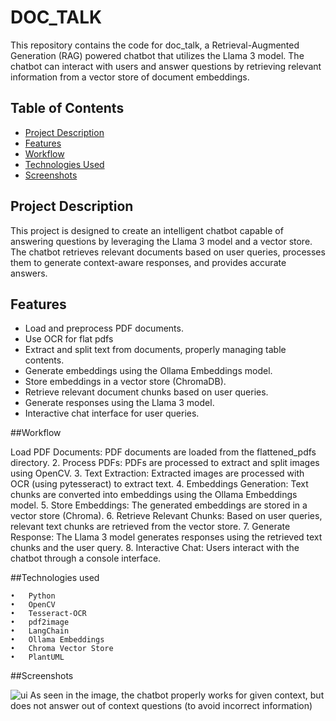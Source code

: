 # DOC_TALK

This repository contains the code for doc_talk, a Retrieval-Augmented Generation (RAG) powered chatbot that utilizes the Llama 3 model. The chatbot can interact with users and answer questions by retrieving relevant information from a vector store of document embeddings.

## Table of Contents

- [Project Description](#project-description)
- [Features](#features)
- [Workflow](#workflow)
- [Technologies Used](#technologies-used)
- [Screenshots](#screenshots)


## Project Description

This project is designed to create an intelligent chatbot capable of answering questions by leveraging the Llama 3 model and a vector store. The chatbot retrieves relevant documents based on user queries, processes them to generate context-aware responses, and provides accurate answers.

## Features

- Load and preprocess PDF documents.
- Use OCR for flat pdfs
- Extract and split text from documents, properly managing table contents.
- Generate embeddings using the Ollama Embeddings model.
- Store embeddings in a vector store (ChromaDB).
- Retrieve relevant document chunks based on user queries.
- Generate responses using the Llama 3 model.
- Interactive chat interface for user queries.


##Workflow

Load PDF Documents: PDF documents are loaded from the flattened_pdfs directory.
	2.	Process PDFs: PDFs are processed to extract and split images using OpenCV.
	3.	Text Extraction: Extracted images are processed with OCR (using pytesseract) to extract text.
	4.	Embeddings Generation: Text chunks are converted into embeddings using the Ollama Embeddings model.
	5.	Store Embeddings: The generated embeddings are stored in a vector store (Chroma).
	6.	Retrieve Relevant Chunks: Based on user queries, relevant text chunks are retrieved from the vector store.
	7.	Generate Response: The Llama 3 model generates responses using the retrieved text chunks and the user query.
	8.	Interactive Chat: Users interact with the chatbot through a console interface.


##Technologies used

	•	Python
	•	OpenCV
	•	Tesseract-OCR
	•	pdf2image
	•	LangChain
	•	Ollama Embeddings
	•	Chroma Vector Store
	•	PlantUML

##Screenshots

![ui](https://github.com/user-attachments/assets/a22bb092-e67b-4a35-a3ce-2c722a7b67ec)
As seen in the image, the chatbot properly works for given context, but does not answer out of context questions (to avoid incorrect information)
